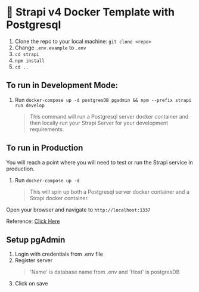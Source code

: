 # 🚀 Strapi v4 Docker Template with Postgresql

1. Clone the repo to your local machine: `git clone <repo>`
2. Change `.env.example` to `.env`
3. `cd strapi`
4. `npm install`
5. `cd ..`

## To run in Development Mode:

1. Run `docker-compose up -d postgresDB pgadmin && npm --prefix strapi run develop`
   > This command will run a Postgresql server docker container and then locally run your Strapi Server for your development requirements.

## To run in Production

You will reach a point where you will need to test or run the Strapi service in production.

1. Run `docker-compose up -d`
   > This will spin up both a Postgresql server docker container and a Strapi docker container.

Open your browser and navigate to `http://localhost:1337`

Reference: [Click Here](https://blog.dehlin.dev/docker-with-strapi-v4)


## Setup pgAdmin

1. Login with credentials from .env file
2. Register server
    > 'Name' is database name from .env and 'Host' is postgresDB
3. Click on save